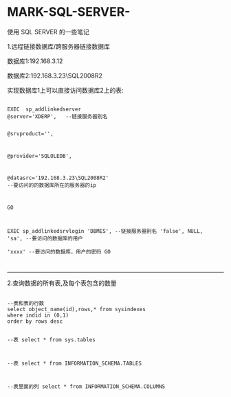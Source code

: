 # MARK-SQL-SERVER-
使用 SQL SERVER 的一些笔记

1.远程链接数据库/跨服务器链接数据库

数据库1:192.168.3.12

数据库2:192.168.3.23\SQL2008R2

实现数据库1上可以直接访问数据库2上的表:

<code>
EXEC  sp_addlinkedserver
@server='XDERP',   --链接服务器别名

@srvproduct='',

@provider='SQLOLEDB',

@datasrc='192.168.3.23\SQL2008R2'  --要访问的的数据库所在的服务器的ip

GO


EXEC sp_addlinkedsrvlogin
'DBMES',                  --链接服务器别名
'false', 
 NULL,
'sa',                     --要访问的数据库的用户              
'xxxx'                    --要访问的数据库，用户的密码
GO

</code>

***

2.查询数据的所有表,及每个表包含的数量

<code>
--表和表的行数
select object_name(id),rows,* from sysindexes 
where indid in (0,1)
order by rows desc

--表
select * from sys.tables

--表
select * from INFORMATION_SCHEMA.TABLES

--表里面的列
select * from INFORMATION_SCHEMA.COLUMNS

</code>

